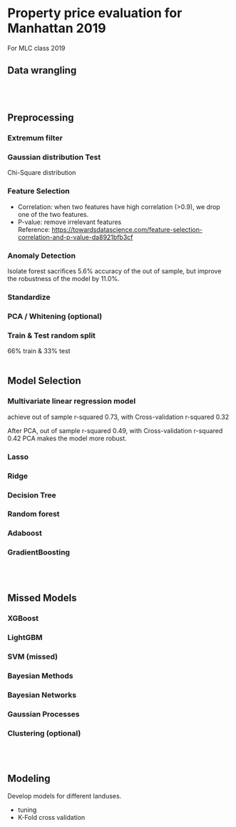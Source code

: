 # Property price evaluation for Manhattan 2019
For MLC class 2019

## Data wrangling
<br> 

## Preprocessing
### Extremum filter
### Gaussian distribution Test
Chi-Square distribution
### Feature Selection
- Correlation: when two features have high correlation (>0.9), we drop one of the two features.
- P-value: remove irrelevant features  
Reference: https://towardsdatascience.com/feature-selection-correlation-and-p-value-da8921bfb3cf  
### Anomaly Detection
Isolate forest sacrifices 5.6% accuracy of the out of sample, but improve the robustness of the model by 11.0%.
### Standardize
### PCA / Whitening (optional)
### Train & Test random split
66% train & 33% test
<br> 

## Model Selection

### Multivariate linear regression model
achieve out of sample r-squared 0.73, with Cross-validation r-squared 0.32

After PCA, out of sample r-squared 0.49, with Cross-validation r-squared 0.42
PCA makes the model more robust.

### Lasso

### Ridge

### Decision Tree

### Random forest

### Adaboost

### GradientBoosting

<br> 
## Missed Models
### XGBoost
### LightGBM
### SVM (missed)
### Bayesian Methods
### Bayesian Networks
### Gaussian Processes
### Clustering (optional)
<br> 

## Modeling
Develop models for different landuses.
- tuning
- K-Fold cross validation
